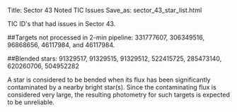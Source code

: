 Title: Sector 43 Noted TIC Issues
Save_as: sector_43_star_list.html


TIC ID's that had issues in Sector 43.

##Targets not processed in 2-min pipeline:
331777607, 306349516, 96868656, 46117984, and 46117984.

##Blended stars:
91329517, 91329515, 91329512, 522415725, 285473140, 620260706, 504952282

A star is considered to be bended when its flux has been significantly contaminated by a nearby bright star(s). Since the contaminating flux is considered very large, the resulting photometry for such targets is expected to be unreliable.

